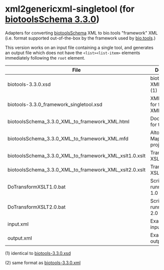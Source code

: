 # xml2genericxml-singletool (for [biotoolsSchema 3.3.0](https://github.com/bio-tools/biotoolsSchema/tree/master/versions/biotools-3.3.0))
Adapters for converting [biotoolsSchema](https://github.com/bio-tools/biotoolsSchema/) XML to bio.tools "framework" XML (i.e. format supported out-of-the-box by the framework used by [bio.tools](https://bio.tools).)

This version works on an input file containing a single tool, and generates an output file which does not have the ```<list><list-item>``` elements immediately following the ```root``` element.

File | Description
---- | -----------
biotools-3.3.0.xsd | biotoolsSchema XML Schema (1)
biotools-3.3.0_framework_singletool.xsd | XML Schema for framework XML
biotoolsSchema_3.3.0_XML_to_framework_XML.html | Documentation for transform
biotoolsSchema_3.3.0_XML_to_framework_XML.mfd | Altova MapForce project file
biotoolsSchema_3.3.0_XML_to_framework_XML_xslt1.0.xslt | Transform in XSLT 1.0 
biotoolsSchema_3.3.0_XML_to_framework_XML_xslt2.0.xslt | Transform in XSLT 2.0 
DoTransformXSLT1.0.bat | Script for running XSLT 1.0 transform
DoTransformXSLT2.0.bat | Script for running XSLT 2.0 transform
input.xml | Example script input 
output.xml | Example script output (2)

(1) identical to [biotools-3.3.0.xsd](https://github.com/bio-tools/biotoolsSchema/blob/master/versions/biotools-3.3.0/biotools-3.3.0.xsd)

(2) same format as [biotools-3.3.0.xml](https://github.com/bio-tools/biotoolsSchema/blob/master/versions/biotools-3.3.0/example_files/biotools-3.3.0.xml)